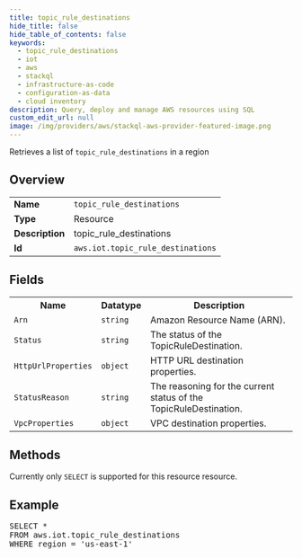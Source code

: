 ```yaml
---
title: topic_rule_destinations
hide_title: false
hide_table_of_contents: false
keywords:
  - topic_rule_destinations
  - iot
  - aws
  - stackql
  - infrastructure-as-code
  - configuration-as-data
  - cloud inventory
description: Query, deploy and manage AWS resources using SQL
custom_edit_url: null
image: /img/providers/aws/stackql-aws-provider-featured-image.png
---
```

Retrieves a list of <code>topic_rule_destinations</code> in a region

## Overview
<table><tbody>
<tr><td><b>Name</b></td><td><code>topic_rule_destinations</code></td></tr>
<tr><td><b>Type</b></td><td>Resource</td></tr>
<tr><td><b>Description</b></td><td>topic_rule_destinations</td></tr>
<tr><td><b>Id</b></td><td><code>aws.iot.topic_rule_destinations</code></td></tr>
</tbody></table>

## Fields
<table><tbody>
<tr><th>Name</th><th>Datatype</th><th>Description</th></tr>
<tr><td><code>Arn</code></td><td><code>string</code></td><td>Amazon Resource Name (ARN).</td></tr>
<tr><td><code>Status</code></td><td><code>string</code></td><td>The status of the TopicRuleDestination.</td></tr>
<tr><td><code>HttpUrlProperties</code></td><td><code>object</code></td><td>HTTP URL destination properties.</td></tr>
<tr><td><code>StatusReason</code></td><td><code>string</code></td><td>The reasoning for the current status of the TopicRuleDestination.</td></tr>
<tr><td><code>VpcProperties</code></td><td><code>object</code></td><td>VPC destination properties.</td></tr>

</tbody></table>

## Methods
Currently only <code>SELECT</code> is supported for this resource resource.

## Example
<pre>
SELECT *<br/>FROM aws.iot.topic_rule_destinations<br/>WHERE region = 'us-east-1'
</pre>
